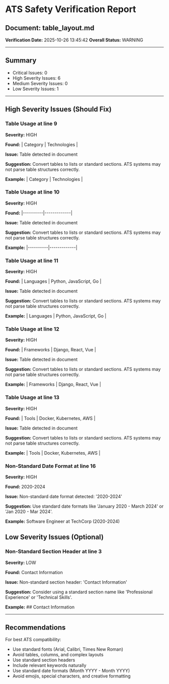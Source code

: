 # ATS Safety Verification Report

## Document: table_layout.md

**Verification Date:** 2025-10-26 13:45:42
**Overall Status:** WARNING

---

## Summary

- Critical Issues: 0
- High Severity Issues: 6
- Medium Severity Issues: 0
- Low Severity Issues: 1

---

## High Severity Issues (Should Fix)

### Table Usage at line 9

**Severity:** HIGH

**Found:** | Category | Technologies |

**Issue:** Table detected in document

**Suggestion:** Convert tables to lists or standard sections. ATS systems may not parse table structures correctly.

**Example:** | Category | Technologies |

### Table Usage at line 10

**Severity:** HIGH

**Found:** |----------|-------------|

**Issue:** Table detected in document

**Suggestion:** Convert tables to lists or standard sections. ATS systems may not parse table structures correctly.

**Example:** |----------|-------------|

### Table Usage at line 11

**Severity:** HIGH

**Found:** | Languages | Python, JavaScript, Go |

**Issue:** Table detected in document

**Suggestion:** Convert tables to lists or standard sections. ATS systems may not parse table structures correctly.

**Example:** | Languages | Python, JavaScript, Go |

### Table Usage at line 12

**Severity:** HIGH

**Found:** | Frameworks | Django, React, Vue |

**Issue:** Table detected in document

**Suggestion:** Convert tables to lists or standard sections. ATS systems may not parse table structures correctly.

**Example:** | Frameworks | Django, React, Vue |

### Table Usage at line 13

**Severity:** HIGH

**Found:** | Tools | Docker, Kubernetes, AWS |

**Issue:** Table detected in document

**Suggestion:** Convert tables to lists or standard sections. ATS systems may not parse table structures correctly.

**Example:** | Tools | Docker, Kubernetes, AWS |

### Non-Standard Date Format at line 16

**Severity:** HIGH

**Found:** 2020-2024

**Issue:** Non-standard date format detected: '2020-2024'

**Suggestion:** Use standard date formats like 'January 2020 - March 2024' or 'Jan 2020 - Mar 2024'.

**Example:** Software Engineer at TechCorp (2020-2024)

## Low Severity Issues (Optional)

### Non-Standard Section Header at line 3

**Severity:** LOW

**Found:** Contact Information

**Issue:** Non-standard section header: 'Contact Information'

**Suggestion:** Consider using a standard section name like 'Professional Experience' or 'Technical Skills'.

**Example:** ## Contact Information

---

## Recommendations

For best ATS compatibility:

- Use standard fonts (Arial, Calibri, Times New Roman)
- Avoid tables, columns, and complex layouts
- Use standard section headers
- Include relevant keywords naturally
- Use standard date formats (Month YYYY - Month YYYY)
- Avoid emojis, special characters, and creative formatting
